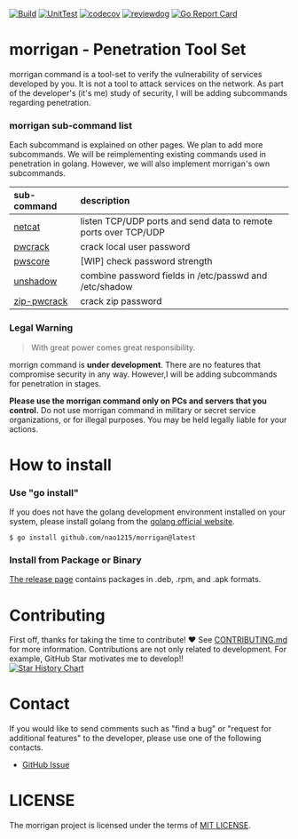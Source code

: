 [![Build](https://github.com/nao1215/morrigan/actions/workflows/build.yml/badge.svg)](https://github.com/nao1215/morrigan/actions/workflows/build.yml)
[![UnitTest](https://github.com/nao1215/morrigan/actions/workflows/unit_test.yml/badge.svg)](https://github.com/nao1215/morrigan/actions/workflows/unit_test.yml)
[![codecov](https://codecov.io/gh/nao1215/morrigan/branch/main/graph/badge.svg?token=AGqQgVDcL1)](https://codecov.io/gh/nao1215/morrigan)
[![reviewdog](https://github.com/nao1215/morrigan/actions/workflows/reviewdog.yml/badge.svg)](https://github.com/nao1215/morrigan/actions/workflows/reviewdog.yml)
[![Go Report Card](https://goreportcard.com/badge/github.com/nao1215/morrigan)](https://goreportcard.com/report/github.com/nao1215/morrigan)
# morrigan - Penetration Tool Set
morrigan command is a tool-set to verify the vulnerability of services developed by you. It is not a tool to attack services on the network. As part of the developer's (it's me) study of security, I will be adding subcommands regarding penetration.  
  
### **morrigan sub-command list**
Each subcommand is explained on other pages. We plan to add more subcommands. We will be reimplementing existing commands used in penetration in golang. However, we will also implement morrigan's own subcommands.
  
|sub-command | description |
|:--|:--|
|[netcat](./docs/netcat.md)| listen TCP/UDP ports and send data to remote ports over TCP/UDP|
|[pwcrack](./docs/pwcrack.md)| crack local user password|
|[pwscore](./docs/pwscore.md)| [WIP] check password strength|
|[unshadow](./docs/unshadow.md)| combine password fields in /etc/passwd and /etc/shadow|
|[zip-pwcrack](./docs/zip-pwcrack.md)|crack zip password|  
  
### **Legal Warning**
> With great power comes great responsibility.

morrign command is **under development**. There are no features that compromise security in any way. However,I will be adding subcommands for penetration in stages.  

**Please use the morrigan command only on PCs and servers that you control.** Do not use morrigan command in military or secret service organizations, or for illegal purposes. You may be held legally liable for your actions.  


# How to install
### Use "go install"
If you does not have the golang development environment installed on your system, please install golang from the [golang official website](https://go.dev/doc/install).
```
$ go install github.com/nao1215/morrigan@latest
```

### Install from Package or Binary
[The release page](https://github.com/nao1215/morrigan/releases) contains packages in .deb, .rpm, and .apk formats.


# Contributing
First off, thanks for taking the time to contribute! ❤️  See [CONTRIBUTING.md](./CONTRIBUTING.md) for more information.
Contributions are not only related to development. For example, GitHub Star motivates me to develop!!  
[![Star History Chart](https://api.star-history.com/svg?repos=nao1215/morrigan&type=Date)](https://star-history.com/#nao1215/morrigan&Date)

# Contact
If you would like to send comments such as "find a bug" or "request for additional features" to the developer, please use one of the following contacts.

- [GitHub Issue](https://github.com/nao1215/morrigan/issues)

# LICENSE
The morrigan project is licensed under the terms of [MIT LICENSE](./LICENSE).